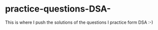 # practice-questions-DSA-
This is where I push the solutions of the questions I practice form DSA  :-)
